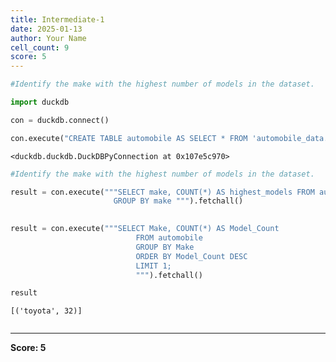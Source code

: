 ```yaml
---
title: Intermediate-1
date: 2025-01-13
author: Your Name
cell_count: 9
score: 5
---
```


```python
#Identify the make with the highest number of models in the dataset.
```


```python
import duckdb
```


```python
con = duckdb.connect()
```


```python
con.execute("CREATE TABLE automobile AS SELECT * FROM 'automobile_data.csv'")
```




    <duckdb.duckdb.DuckDBPyConnection at 0x107e5c970>




```python
#Identify the make with the highest number of models in the dataset.
```


```python
result = con.execute("""SELECT make, COUNT(*) AS highest_models FROM automobile
                       GROUP BY make """).fetchall()
                        
```


```python
result = con.execute("""SELECT Make, COUNT(*) AS Model_Count
                            FROM automobile
                            GROUP BY Make
                            ORDER BY Model_Count DESC
                            LIMIT 1;
                            """).fetchall()
```


```python
result
```




    [('toyota', 32)]




```python

```


---
**Score: 5**
